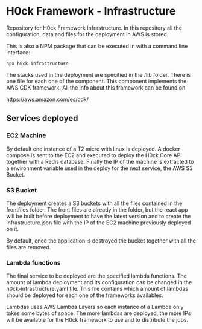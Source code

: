 # H0ck Framework - Infrastructure

Repository for H0ck Framework Infrastructure. In this repository all the configuration, data and files for the deployment in AWS is stored. 

This is also a NPM package that can be executed in with a command line interface:

    npx h0ck-infrastructure

The stacks used in the deployment are specified in the /lib folder. There is one file for each one of the component.
This component implements the AWS CDK framework. All the info about this framework can be found on 

https://aws.amazon.com/es/cdk/

## Services deployed
### EC2 Machine
By default one instance of a T2 micro with linux is deployed. A docker compose is sent to the EC2 and executed to deploy the H0ck Core API together with a Redis database. Finally the IP of the machine is extracted to a environment variable used in the deploy for the next service, the AWS S3 Bucket.
### S3 Bucket
The deployment creates a S3 buckets with all the files contained in the frontfiles folder. The front files are already in the folder, but the react app will be built before deployment to have the latest version and to create the infrastructure.json file with the IP of the EC2 machine previously deployed on it.

By default, once the application is destroyed the bucket together with all the files are removed.

### Lambda functions
The final service to be deployed are the specified lambda functions. The amount of lambda deployment and its configuration can be changed in the h0ck-infrastructure.yaml file. This file contains which amount of lambdas should be deployed for each one of the frameworks availables.

Lambdas uses AWS Lambda Layers so each instance of a Lambda only takes some bytes of space. The more lambdas are deployed, the more IPs will be available for the H0ck framework to use and to distribute the jobs.
